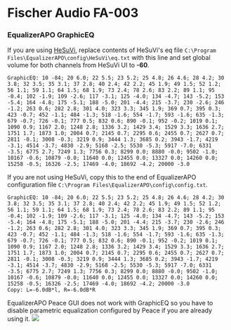 # Fischer Audio FA-003
### EqualizerAPO GraphicEQ
If you are using [HeSuVi](https://sourceforge.net/projects/hesuvi/), replace contents of HeSuVi's eq file `C:\Program Files\EqualizerAPO\config\HeSuVi\eq.txt` with this line and set global volume for both channels from HeSuVi UI to **-60**.
```
GraphicEQ: 10 -84; 20 6.0; 22 5.5; 23 5.2; 25 4.8; 26 4.6; 28 4.2; 30 3.8; 32 3.5; 35 3.1; 37 2.8; 40 2.4; 42 2.2; 45 1.9; 49 1.5; 52 1.2; 56 1.1; 59 1.1; 64 1.5; 68 1.9; 73 2.4; 78 2.6; 83 2.2; 89 1.1; 95 -0.4; 102 -1.9; 109 -2.6; 117 -3.1; 125 -4.0; 134 -4.7; 143 -5.2; 153 -5.4; 164 -4.8; 175 -5.1; 188 -5.0; 201 -4.4; 215 -3.7; 230 -2.6; 246 -1.2; 263 0.6; 282 2.8; 301 4.0; 323 3.3; 345 1.9; 369 0.7; 395 0.3; 423 -0.7; 452 -1.1; 484 -1.3; 518 -1.6; 554 -1.7; 593 -1.6; 635 -1.3; 679 -0.7; 726 -0.1; 777 0.5; 832 0.6; 890 -0.1; 952 -0.2; 1019 0.1; 1090 0.9; 1167 2.0; 1248 2.8; 1336 3.2; 1429 3.4; 1529 3.3; 1636 2.7; 1751 1.7; 1873 1.0; 2004 0.7; 2145 0.7; 2295 0.6; 2455 0.7; 2627 0.7; 2811 -0.1; 3008 -0.3; 3219 0.9; 3444 1.3; 3685 0.2; 3943 -1.7; 4219 -3.1; 4514 -3.7; 4830 -2.9; 5168 -2.5; 5530 -5.3; 5917 -7.0; 6331 -3.5; 6775 2.7; 7249 1.3; 7756 0.3; 8299 0.0; 8880 -0.0; 9502 -1.0; 10167 -0.6; 10879 -0.0; 11640 0.0; 12455 0.0; 13327 0.0; 14260 0.0; 15258 -0.5; 16326 -2.5; 17469 -4.0; 18692 -4.2; 20000 -3.0
```
If you are not using HeSuVi, copy this to the end of EqualizerAPO configuration file `C:\Program Files\EqualizerAPO\config\config.txt`.
```
GraphicEQ: 10 -84; 20 6.0; 22 5.5; 23 5.2; 25 4.8; 26 4.6; 28 4.2; 30 3.8; 32 3.5; 35 3.1; 37 2.8; 40 2.4; 42 2.2; 45 1.9; 49 1.5; 52 1.2; 56 1.1; 59 1.1; 64 1.5; 68 1.9; 73 2.4; 78 2.6; 83 2.2; 89 1.1; 95 -0.4; 102 -1.9; 109 -2.6; 117 -3.1; 125 -4.0; 134 -4.7; 143 -5.2; 153 -5.4; 164 -4.8; 175 -5.1; 188 -5.0; 201 -4.4; 215 -3.7; 230 -2.6; 246 -1.2; 263 0.6; 282 2.8; 301 4.0; 323 3.3; 345 1.9; 369 0.7; 395 0.3; 423 -0.7; 452 -1.1; 484 -1.3; 518 -1.6; 554 -1.7; 593 -1.6; 635 -1.3; 679 -0.7; 726 -0.1; 777 0.5; 832 0.6; 890 -0.1; 952 -0.2; 1019 0.1; 1090 0.9; 1167 2.0; 1248 2.8; 1336 3.2; 1429 3.4; 1529 3.3; 1636 2.7; 1751 1.7; 1873 1.0; 2004 0.7; 2145 0.7; 2295 0.6; 2455 0.7; 2627 0.7; 2811 -0.1; 3008 -0.3; 3219 0.9; 3444 1.3; 3685 0.2; 3943 -1.7; 4219 -3.1; 4514 -3.7; 4830 -2.9; 5168 -2.5; 5530 -5.3; 5917 -7.0; 6331 -3.5; 6775 2.7; 7249 1.3; 7756 0.3; 8299 0.0; 8880 -0.0; 9502 -1.0; 10167 -0.6; 10879 -0.0; 11640 0.0; 12455 0.0; 13327 0.0; 14260 0.0; 15258 -0.5; 16326 -2.5; 17469 -4.0; 18692 -4.2; 20000 -3.0
Copy: L=-6.0dB*l, R=-6.0dB*R
```
EqualizerAPO Peace GUI does not work with GraphicEQ so you have to disable parametric equalization configured by Peace if you are already using it.
![](https://raw.githubusercontent.com/jaakkopasanen/AutoEq/master/results/Sonoma%20Model%20One/innerfidelity/onear/Fischer%20Audio%20FA-003/Fischer%20Audio%20FA-003.png)
